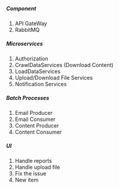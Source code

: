 ##### Component
1) API GateWay
2) RabbitMQ


##### Microservices
1) Authorization
2) CrawlDataServices (Download Content)
3) LoadDataServices
4) Upload/Download File Services
5) Notification Services

##### Batch Processes
1) Email Producer
2) Email Consumer
3) Content Producer
4) Content Consumer


##### UI
1) Handle reports
2) Handle upload file
3) Fix the issue
4) New item